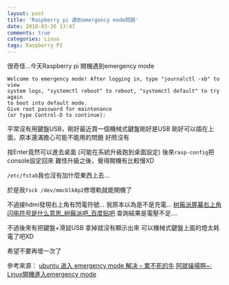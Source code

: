 ```yaml
---
layout: post
title: 'Raspberry pi 遇到emergency mode問題'
date: 2018-03-26 13:47
comments: true
categories: Linux
tags: Raspberry PI
---
```

很奇怪...今天Raspberry pi 開機遇到emergency mode
```
Welcome to emergency mode! After logging in, type "journalctl -xb" to view
system logs, "systemctl reboot" to reboot, "systemctl default" to try again
to boot into default mode.
Give root password for maintenance
(or type Control-D to continue):
```
平常沒有用鍵盤USB，剛好最近買一個機械式鍵盤剛好是USB
剛好可以插在上面，原本還滿擔心可能不能用的問題
好險沒有

<!--more-->


按Enter竟然可以進去桌面
(可能在系統升級跑到桌面設定)
後來`rasp-config`把console設定回來
難怪升級之後，覺得開機有比較慢XD

`/etc/fstab`我也沒有加什麼東西上去...

於是我`fsck /dev/mmcblk0p2`修壞軌就能開機了

不過接hdmi發現右上角有閃電符號...
我原本以為是不是充電...
[树莓派屏幕右上角闪电符号是什么意思_树莓派吧_百度贴吧](http://tieba.baidu.com/p/4822934770)
查詢結果是電壓不足....

不過後來有把鍵盤+滑鼠USB 拿掉就沒有顯示出來
可以機械式鍵盤上面的燈太耗電了吧XD

希望不要再壞一次了

參考來源：
[ubuntu 进入 emergency mode 解决 – 累不死的牛](http://www.noinf.com/?p=273)
[阿就操場啊~: Linux開機進入emergency mode](https://2formosa.blogspot.com/2018/01/linuxe-mergency-mode-when-booting.html)